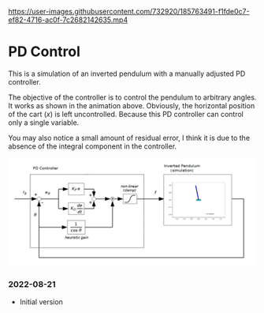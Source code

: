 https://user-images.githubusercontent.com/732920/185763491-f1fde0c7-ef82-4716-ac0f-7c2682142635.mp4

# PD Control

This is a simulation of an inverted pendulum with a manually adjusted PD controller.

The objective of the controller is to control the pendulum to arbitrary angles.
It works as shown in the animation above.
Obviously, the horizontal position of the cart ($x$) is left uncontrolled. Because this PD controller can control only a single variable.

You may also notice a small amount of residual error, I think it is due to the absence of the integral component in the controller.

![](figs/block_diagram.png)

### 2022-08-21
- Initial version
